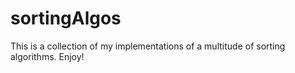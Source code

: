 sortingAlgos
============
This is a collection of my implementations of a multitude of sorting algorithms. Enjoy!